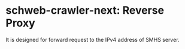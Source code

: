 # schweb-crawler-next: Reverse Proxy

It is designed for forward request to the IPv4 address of SMHS server.
